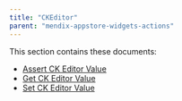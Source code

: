 ```yaml
---
title: "CKEditor"
parent: "mendix-appstore-widgets-actions"
---
```


This section contains these documents:

* [Assert CK Editor Value](assert-ckeditor-value)
* [Get CK Editor Value](get-ckeditor-value)
* [Set CK Editor Value](set-ckeditor-value)
